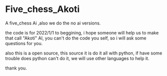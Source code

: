 # Five_chess_Akoti
A five_chess Ai ,also we do the no ai versions. 

the code is for 2022/1/1 to beggining,
i hope someone will help us to make that call "Akoti" AI,
you can't do the code you self,
so i will ask some questions for you.

also this is a open source,
this source it is do it all with python,
if have some trouble does python can't do it,
we will use other languages to help it.

thank you.
